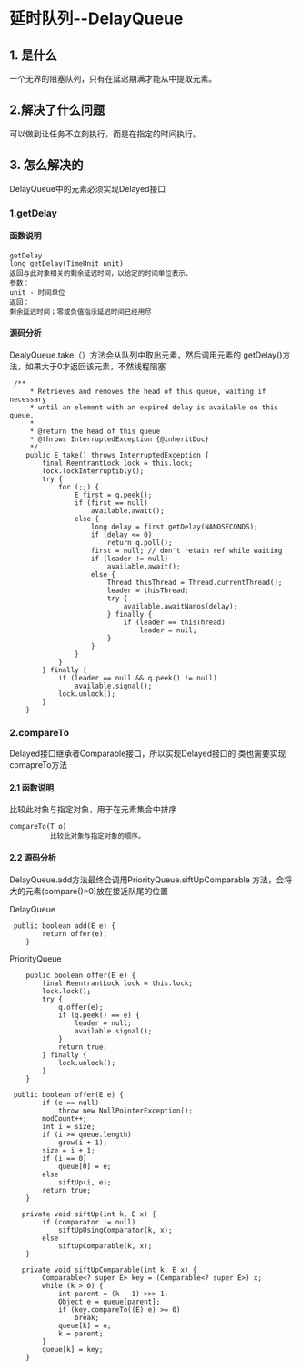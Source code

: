 # 延时队列--DelayQueue  
## 1. 是什么  
一个无界的阻塞队列，只有在延迟期满才能从中提取元素。 

## 2.解决了什么问题  
可以做到让任务不立刻执行，而是在指定的时间执行。

## 3. 怎么解决的  
DelayQueue中的元素必须实现Delayed接口

### 1.getDelay
#### 函数说明
```
getDelay
long getDelay(TimeUnit unit)
返回与此对象相关的剩余延迟时间，以给定的时间单位表示。
参数：
unit - 时间单位
返回：
剩余延迟时间；零或负值指示延迟时间已经用尽

```
  
#### 源码分析
DealyQueue.take（）方法会从队列中取出元素，然后调用元素的
getDelay()方法，如果大于0才返回该元素，不然线程阻塞
```
 /**
     * Retrieves and removes the head of this queue, waiting if necessary
     * until an element with an expired delay is available on this queue.
     *
     * @return the head of this queue
     * @throws InterruptedException {@inheritDoc}
     */
    public E take() throws InterruptedException {
        final ReentrantLock lock = this.lock;
        lock.lockInterruptibly();
        try {
            for (;;) {
                E first = q.peek();
                if (first == null)
                    available.await();
                else {
                    long delay = first.getDelay(NANOSECONDS);
                    if (delay <= 0)
                        return q.poll();
                    first = null; // don't retain ref while waiting
                    if (leader != null)
                        available.await();
                    else {
                        Thread thisThread = Thread.currentThread();
                        leader = thisThread;
                        try {
                            available.awaitNanos(delay);
                        } finally {
                            if (leader == thisThread)
                                leader = null;
                        }
                    }
                }
            }
        } finally {
            if (leader == null && q.peek() != null)
                available.signal();
            lock.unlock();
        }
    }

```
### 2.compareTo 
Delayed接口继承者Comparable接口，所以实现Delayed接口的
类也需要实现comapreTo方法
#### 2.1 函数说明
比较此对象与指定对象，用于在元素集合中排序
   
```
compareTo(T o) 
          比较此对象与指定对象的顺序。
```
#### 2.2 源码分析  
DelayQueue.add方法最终会调用PriorityQueue.siftUpComparable
方法，会将大的元素(compare()>0)放在接近队尾的位置

 DelayQueue

```
 public boolean add(E e) {
        return offer(e);
    }

```

PriorityQueue
```
    public boolean offer(E e) {
        final ReentrantLock lock = this.lock;
        lock.lock();
        try {
            q.offer(e);
            if (q.peek() == e) {
                leader = null;
                available.signal();
            }
            return true;
        } finally {
            lock.unlock();
        }
    }
```


```
 public boolean offer(E e) {
        if (e == null)
            throw new NullPointerException();
        modCount++;
        int i = size;
        if (i >= queue.length)
            grow(i + 1);
        size = i + 1;
        if (i == 0)
            queue[0] = e;
        else
            siftUp(i, e);
        return true;
    }

```

```
   private void siftUp(int k, E x) {
        if (comparator != null)
            siftUpUsingComparator(k, x);
        else
            siftUpComparable(k, x);
    }

```

```
   private void siftUpComparable(int k, E x) {
        Comparable<? super E> key = (Comparable<? super E>) x;
        while (k > 0) {
            int parent = (k - 1) >>> 1;
            Object e = queue[parent];
            if (key.compareTo((E) e) >= 0)
                break;
            queue[k] = e;
            k = parent;
        }
        queue[k] = key;
    }

```